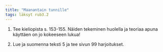 ```yaml
---
title: "Maanantain tunnille"
tags: läksyt rub3.2
---
```


1. Tee kieliopista s. 153-155. Näiden tekeminen huolella ja teoriaa apuna käyttäen on jo kokeeseen lukua!

2. Lue ja suomenna teksti 5 ja tee sivun 99 harjoitukset.